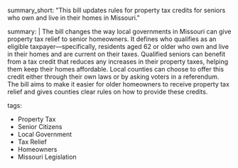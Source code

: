 summary_short: "This bill updates rules for property tax credits for seniors who own and live in their homes in Missouri."

summary: |
  The bill changes the way local governments in Missouri can give property tax relief to senior homeowners. It defines who qualifies as an eligible taxpayer—specifically, residents aged 62 or older who own and live in their homes and are current on their taxes. Qualified seniors can benefit from a tax credit that reduces any increases in their property taxes, helping them keep their homes affordable. Local counties can choose to offer this credit either through their own laws or by asking voters in a referendum. The bill aims to make it easier for older homeowners to receive property tax relief and gives counties clear rules on how to provide these credits.

tags:
  - Property Tax
  - Senior Citizens
  - Local Government
  - Tax Relief
  - Homeowners
  - Missouri Legislation
